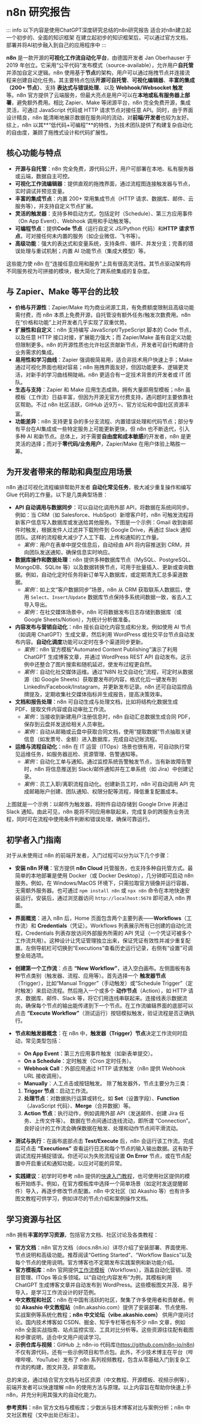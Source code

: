 # n8n 研究报告

::: info
以下内容是使用ChatGPT深度研究总结的n8n研究报告
适合对n8n建立起一个初步的、全面的知识框架
在建立起初步的知识框架后，可以通过官方文档，部署并将AI初步融入到自己的应用程序中
:::

**n8n** 是一款开源的**可视化工作流自动化平台**，由德国开发者 Jan Oberhauser 于 2019 年创立。它采用“公平代码”发布模式（source-available），允许用户**自托管**并添加自定义逻辑。n8n 使用基于**节点**的架构，用户可以通过拖拽节点并连接流程来创建自动化任务。其主要特点包括**开源可自托管**、**可视化编辑器**、**丰富的集成（200+ 节点）**、支持 **表达式与错误处理**、以及 **Webhook/Websocket 触发** 等。n8n 官方提供了云端服务，但最大亮点是用户可以在**本地或私有服务器上部署**，避免额外费用。相比 Zapier、Make 等闭源平台，n8n 完全免费开源，集成灵活，可通过 JavaScript 代码或 HTTP 请求节点对接任意 API。同时，由于界面设计精良，n8n 能清晰地展示数据在服务间的流动，对**前端/开发者**也较为友好。综上，n8n 以其**“低代码+可编程”**的特性，为技术团队提供了构建复杂自动化的自由度，兼顾了拖拽式设计和代码扩展性。

## 核心功能与特点

- **开源与自托管**：n8n 完全免费，源代码公开，用户可部署在本地、私有服务器或云端，数据自主可控。
- **可视化工作流编辑器**：提供直观的拖拽界面，通过流程图连接触发器与节点，实时调试并预览变量。
- **丰富的集成节点**：内置 200+ 常用集成节点（HTTP 请求、数据库、邮件、云服务等），并支持自定义节点扩展。
- **灵活的触发器**：支持多种启动方式，包括定时（Schedule）、第三方应用事件（On App Event）、Webhook 调用和手动触发等。
- **可编程节点**：提供**Code 节点**（运行自定义 JS/Python 代码）和**HTTP 请求节点**，可对接任何未内置的服务（如企业微信、飞书等）。
- **高级功能**：强大的表达式和变量系统，支持条件、循环、并发分支；完善的错误处理与重试机制；内置 AI 功能节点（集成大模型）等。

这些能力使 n8n 在“连接任意应用和服务”上具有很高灵活性。其节点驱动架构将不同服务视为可拼接的模块，极大简化了跨系统集成的复杂度。

## 与 Zapier、Make 等平台的比较

- **价格与开源性**：Zapier/Make 均为商业闭源工具，有免费额度限制且高级功能需付费，而 n8n 本质上免费开源，自托管没有额外任务/触发次数费用。n8n 在“价格和功能”上对开发者几乎实现了双重优势。
- **扩展性和自定义**：n8n 支持编写 JavaScript/TypeScript 脚本的 Code 节点，以及任意 HTTP 接口对接，扩展能力强大；而 Zapier/Make 虽有自定义功能但限制更多。n8n 的开源性质也允许社区贡献新节点，开发者可自行构建符合业务需求的集成。
- **易用性和学习曲线**：Zapier 强调极简易用，适合非技术用户快速上手；Make 通过可视化界面也相对容易；n8n 拖拽界面友好，但因功能更多、逻辑更灵活，对新手的学习曲线稍陡峭。n8n 更适合有一定技术背景的开发者或 IT 团队。
- **生态与支持**：Zapier 和 Make 应用生态成熟，拥有大量即用型模板；n8n 虽模板（工作流）日益丰富，但因为开源无官方付费支持，遇问题时主要依靠社区帮助。不过 n8n 社区活跃，GitHub 近9万⭐、官方论坛和中国社区资源丰富。
- **功能差异**：n8n 支持更复杂的多分支流程、内置错误处理和代码节点；部分专有平台在AI集成或一些特定服务上可能更新更快，但 n8n 也不断迭代，引入多种 AI 和新节点。总体上，对于需要**自由度和成本敏感**的开发者，n8n 是更灵活的选择；而对于**零代码/业务用户**，Zapier/Make 在用户体验上略胜一筹。

## 为开发者带来的帮助和典型应用场景

n8n 通过可视化流程编排帮助开发者 **自动化常见任务**，极大减少重复操作和编写 Glue 代码的工作量。以下是几类典型场景：

- **API 自动调用与数据同步**：可以自动化调用外部 API，将数据在系统间同步。例如：当 CRM（如 Salesforce、HubSpot）新增客户时，n8n 可触发流程将新客户信息写入数据库或发送给其他服务。下图是一个示例：Gmail 收到新邮件时触发，根据发件人过滤并下载附件到 Google Drive，再通过 Slack 通知团队。这样的流程极大减少了人工下载、上传和通知的工作量。
  - *案例*：用户在表单中提交信息后，自动经由 API 将内容推送到 CRM，并向团队发送通知，确保信息实时响应。
- **数据库操作和数据处理**：n8n 提供多种数据库节点（MySQL、PostgreSQL、MongoDB、SQLite 等）以及数据转换节点，可用于批量插入、更新或查询数据。例如，自动化定时任务将新订单写入数据库，或定期清洗汇总多渠道数据。
  - *案例*：如上文“客户数据同步”场景，n8n 从 CRM 获取联系人数据后，使用 `Select`、`Insert`/`Update` 数据库节点保持多系统间数据一致，省去人工导入导出。
  - *案例*：在社交媒体场景中，n8n 可将数据发布日志存储到数据库（或 Google Sheets/Notion），为统计分析做准备。
- **内容发布与营销自动化**：n8n 擅长自动化内容生成和分发。例如使用 AI 节点（如调用 ChatGPT）生成文章，然后利用 WordPress 或社交平台节点自动发布内容。**自动化调度**功能可以定时在多个渠道同步更新。
  - *案例*：n8n 官方模板“Automated Content Publishing”演示了利用 ChatGPT 生成博客文章，并通过 WordPress REST API 自动发布。这示例中还整合了图片搜索和随机延迟，使发布过程更自然。
  - *案例*：自动化社交媒体运维。通过“N8N 社交自动化”流程，可定时从数据源（如 Google Sheets）获取要发布的内容，格式化后一键发布到 LinkedIn/Facebook/Instagram，并更新发布记录。n8n 还可自动监控品牌提及，定期收集社交媒体指标并生成报告，提高决策效率。
- **文档和报告处理**：n8n 可自动生成与处理文档，比如将结构化数据生成 PDF、提取文件内容或自动审批工作流。
  - *案例*：当接收到新建用户注册信息时，n8n 自动汇总数据生成合同 PDF，保存到云盘并发送给相关人员审批。
  - *案例*：自动从邮箱或云盘中获取合同文档，使用“提取数据”节点抽取关键信息（如发票号、金额）进入数据库，完成自动记账流程。
- **运维与流程自动化**：n8n 在 IT 运营（ITOps）场景也很有用，可自动执行常见运维任务，如服务器巡检、资源管理、告警通知等。
  - *案例*：自动化工单与通知。通过监控系统告警触发节点，当有新故障告警时，n8n 将信息推送到 Slack/邮件通知并在工单系统（如 Jira）中创建记录。
  - *案例*：员工入职/离职流程自动化。创建新员工时，n8n 可自动调用 API 完成邮箱账户创建、团队通知、权限分配等流程，降低重复配置成本。

上图就是一个示例：以邮件为触发器，将附件自动存储到 Google Drive 并通过 Slack 通知。由此可见，n8n 能将不同应用串联起来，完成复杂的跨服务业务流程，同时可在流程中使用条件判断和错误处理，确保可靠运行。

## 初学者入门指南

对于从未使用过 n8n 的前端开发者，入门过程可以分为以下几个步骤：

- **安装 n8n 环境**：官方提供 **n8n Cloud** 托管服务，也支持多种自托管方式。最简单的本地部署是使用 Docker（或 Docker Desktop），几分钟即可启动 n8n 服务。例如，在 Windows/MacOS 环境下，只需拉取官方镜像并运行容器，无需额外服务器。也可通过 `npm install n8n` 或 `npx n8n` 命令在本地快速安装运行。安装后，通过浏览器访问 `http://localhost:5678` 即可进入 n8n 界面。

- **界面概览**：进入 n8n 后，Home 页面包含两个主要列表——**Workflows**（工作流）和 **Credentials**（凭证）。Workflows 列表展示所有已创建的自动化流程，Credentials 列表存放访问外部服务所需的 API 凭证（一个凭证可被多个工作流共用）。这种设计让凭证管理独立出来，保证凭证有效性并减少重复配置。左侧导航栏可切换到“Executions”查看历史运行记录，右侧有“设置”可调整全局选项。

- **创建第一个工作流**：点击 **“New Workflow”**，进入空白画布。左侧面板有各种节点类别（触发器、流程、应用等）。首先选择一个 **触发器节点**（Trigger），比如“Manual Trigger”（手动触发）或“Schedule Trigger”（定时触发）来启动流程。然后拖入一个或多个 **动作节点**（Action），如 HTTP 请求、数据库、邮件、Slack 等，将它们用连线串联起来。连接线表示数据流向，确保每个节点的输出能传递到下一个节点。在工作流编辑界面的底部可以点击 **“Execute Workflow”**（测试运行）按钮模拟触发，验证流程是否正确执行。

- **节点和触发器概念**：在 n8n 中，**触发器（Trigger）节点**决定工作流何时启动，常见类型包括：

  - **On App Event**：第三方应用事件触发（如新表单提交）。
  - **On a Schedule**：定时触发（Cron 定时任务）。
  - **Webhook Call**：外部应用通过 HTTP 请求触发（n8n 提供 Webhook URL 接收调用）。
  - **Manually**：人工点击或按钮触发。
     除了触发器外，节点主要分为三类：

  1. **Trigger 节点**：启动工作流。
  2. **处理节点**：对数据执行运算或转化，如 **Set**（设置字段）、**Function**（JavaScript 代码）、**Merge**（合并数据）等。
  3. **Action 节点**：执行动作，例如调用外部 API（发送邮件、创建 Jira 任务、上传文件等）。
      数据在节点间通过连线流动，即所谓 “Connection”。良好设计的工作流会确保数据在触发、处理和动作节点间平滑流动。

- **测试与执行**：在画布底部点击 **Test/Execute** 后，n8n 会运行该工作流。完成后可点击 **“Executions”** 查看运行日志和每个节点的输入输出数据。这有助于调试流程并捕捉错误。你还可以为失败流程设置 **On Error** 节点，或在节点配置中开启重试和通知功能，以应对可能的异常。

- **实践建议**：初学时可参考 n8n 提供的[快速入门教程](https://docs.n8n.io/getting-started/)，也可使用社区提供的模板开始练手。例如，在官方模板库中选择一个简单场景（如定时发送提醒邮件）导入，再逐步修改节点配置。n8n 中文社区（如 Akashio 等）也有许多图文教程可供学习，例如详尽的节点介绍和案例操作文档。

## 学习资源与社区

n8n 拥有**丰富的学习资源**，包括官方文档、社区讨论及各类教程：

- **官方文档**：n8n 官方文档（docs.n8n.io）详尽介绍了安装部署、界面使用、节点说明和高级功能。推荐阅读“Getting Started”、“Workflow Basics”以及每个节点的使用说明。官方博客也不定期发布实践案例和新功能介绍。
- **官方模板库**：n8n 官网提供[工作流模板](https://n8n.io/workflows)（Workflows），涵盖自动化营销、项目管理、ITOps 等众多领域。以“自动化内容发布”为例，其模板利用 ChatGPT 生成博客文章并自动发布到 WordPress。这些模板图文并茂、易于导入，是学习工作流设计的好范例。
- **中文教程和社区**：n8n 在中国有活跃的社区，聚集了许多使用者和贡献者。例如 **Akashio 中文教程站**（n8n.akashio.com）提供了安装部署、节点使用、实战案例等系统化教程；**n8n 中文论坛（vibe.akashio.com）** 供用户提问讨论。国内技术博客如 CSDN、掘金、知乎专栏等也有不少 n8n 文章，例如 n8n 全面实战指南、站点监控实现、工具对比分析等。这些资源往往配有截图和步骤说明，适合中文用户阅读学习。
- **示例仓库与视频**：GitHub 上 n8n-io 代码库(https://github.com/n8n-io/n8n) 不仅有源代码，还有一些示例项目和节点包。此外，不少技术博主在平台（哔哩哔哩、YouTube）发布了 n8n 系列视频教程，包含从零基础入门到复杂工作流的构建，图文并茂，非常直观。

总的来说，通过结合官方文档与社区资源（中文教程、开源模板、视频示例等），前端开发者可以快速理解 n8n 的使用方法与原理。以上内容旨在帮助你快速上手 n8n，并充分利用其强大的自动化能力。

**参考资料**：n8n 官方文档与模板库；少数派与技术博客对比与案例分析；n8n 中文社区教程（文中出处已标注）。